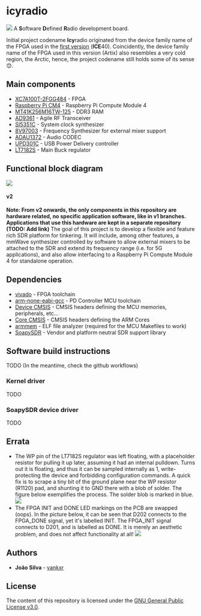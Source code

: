 # icyradio
![](https://github.com/vankxr/icyradio/blob/v2/pcb/main/icyradio-main.top.png)
A **S**oftware **D**efined **R**adio development board.

Initial project codename **Icy**radio originated from the device family name of the FPGA used in the [first version](https://github.com/vankxr/icyradio/tree/v1/qo100) (**ICE**40). Coincidently, the device family name of the FPGA used in this version (Artix) also resembles a very cold region, the Arctic, hence, the project codename still holds some of its sense :blush:.

## Main components
 - [XC7A100T-2FGG484](https://pt.mouser.com/datasheet/2/903/ds180_7Series_Overview-1591537.pdf) - FPGA
 - [Raspberry Pi CM4](https://datasheets.raspberrypi.com/cm4/cm4-datasheet.pdf) - Raspberry Pi Compute Module 4
 - [MT41K256M16TW-125](https://media-www.micron.com/-/media/client/global/documents/products/data-sheet/dram/ddr3/4gb_1_35v_ddr3l_xit_addendum.pdf?rev=993cd23ec9f2450c8cae38fcb35343bd) - DDR3 RAM
 - [AD9361](https://github.com/vankxr/icyradio/raw/v2/qo100/docs/ad9361_transceiver/AD9361_Datasheet_RevF.pdf) - Agile RF Transceiver
 - [SI5351C](https://www.silabs.com/documents/public/data-sheets/Si5351-B.pdf) - System clock synthesizer
 - [8V97003](https://www.renesas.com/us/en/document/dst/8v97003-datasheet?r=462341) - Frequency Synthesizer for external mixer support
 - [ADAU1372](https://www.analog.com/media/en/technical-documentation/data-sheets/ADAU1372.pdf) - Audio CODEC
 - [UPD301C](https://ww1.microchip.com/downloads/aemDocuments/documents/UNG/ProductDocuments/DataSheets/00003412A.pdf) - USB Power Delivery controller
 - [LT7182S](https://www.analog.com/media/en/technical-documentation/data-sheets/lt7182s.pdf) - Main Buck regulator

## Functional block diagram
![](https://github.com/vankxr/icyradio/blob/v2/docs/block-diagram.png)
#### v2
**Note: From v2 onwards, the only components in this repository are hardware related, no specific application software, like in v1 branches. Applications that use this hardware are kept in a separate repository (TODO: Add link)**
The goal of this project is to develop a flexible and feature rich SDR platform for tinkering. It will include, among other features, a mmWave synthesizer controlled by software to allow external mixers to be attached to the SDR and extend its frequency range (i.e. for 5G applications), and also allow interfacing to a Raspberry Pi Compute Module 4 for standalone operation.

## Dependencies
 - [vivado](https://www.xilinx.com/support/download.html) - FPGA toolchain
 - [arm-none-eabi-gcc](https://developer.arm.com/tools-and-software/open-source-software/developer-tools/gnu-toolchain/gnu-rm/downloads) - PD Controller MCU toolchain
 - [Device CMSIS](https://www.keil.com/dd2/) - CMSIS headers defining the MCU memories, peripherals, etc...
 - [Core CMSIS](https://github.com/ARM-software/CMSIS_5) - CMSIS headers defining the ARM Cores
 - [armmem](https://github.com/vankxr/armmem) - ELF file analyzer (required for the MCU Makefiles to work)
 - [SoapySDR](https://github.com/pothosware/SoapySDR) - Vendor and platform neutral SDR support library

## Software build instructions
TODO (In the meantime, check the github workflows)
### Kernel driver
TODO
### SoapySDR device driver
TODO

## Errata
 - The WP pin of the LT7182S regulator was left floating, with a placeholder resistor for pulling it up later, assuming it had an internal pulldown. Turns out it is floating, and thus it can be sampled internally as 1, write-protecting the device and forbidding configuration commands. A quick fix is to scrape a tiny bit of the ground plane near the WP resistor (R1120) pad, and shunting it to GND there with a blob of solder. The figure below exemplifies the process. The solder blob is marked in blue.
![](https://github.com/vankxr/icyradio/blob/v2/docs/errata/vin_reg_wp.png)
 - The FPGA INIT and DONE LED markings on the PCB are swapped (oops). In the picture below, it can be seen that D202 connects to the FPGA_DONE signal, yet it's labelled INIT. The FPGA_INIT signal connects to D201, and is labelled as DONE. It is merely an aesthetic problem, and does not affect functionality at all!
![](https://github.com/vankxr/icyradio/blob/v2/docs/errata/fpga_init_done_leds.png)

## Authors

* **João Silva** - [vankxr](https://github.com/vankxr)

## License

The content of this repository is licensed under the [GNU General Public License v3.0](LICENSE).
